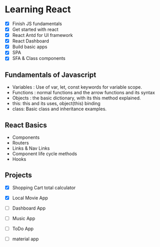 # Learning React

- [x] Finish JS fundamentals
- [x] Get started with react
- [x] React Antd for UI framework
- [x] React Dashboard
- [x] Build basic apps
- [x] SPA
- [x] SFA & Class components

## Fundamentals of Javascript

- Variables : Use of var, let, const keywords for variable scope.
- Functions : normal functions and the arrow functions and its syntax
- Objects : the basic dictionary, with its this method explained.
- this: this and its uses, object(this) binding
- class: Basic class and inheritance examples.

## React Basics

- Components
- Routers
- Links & Nav Links
- Component life cycle methods
- Hooks

## Projects

- [x] Shopping Cart total calculator
- [x] Local Movie App
- [ ] Dashboard App
- [ ] Music App
- [ ] ToDo App
- [ ] material app


